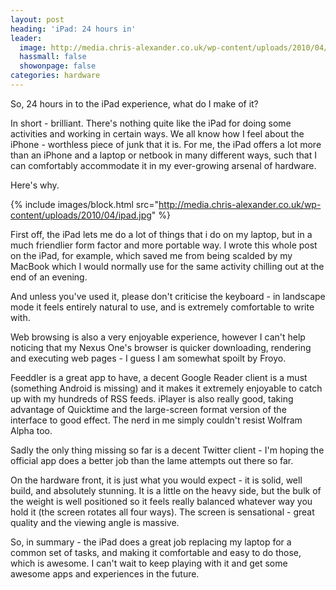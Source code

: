 ```yaml
---
layout: post
heading: 'iPad: 24 hours in'
leader:
  image: http://media.chris-alexander.co.uk/wp-content/uploads/2010/04/ipad.jpg
  hassmall: false
  showonpage: false
categories: hardware
---
```


So, 24 hours in to the iPad experience, what do I make of it?

In short - brilliant. There's nothing quite like the iPad for doing some activities and working in certain ways. We all know how I feel about the iPhone - worthless piece of junk that it is. For me, the iPad offers a lot more than an iPhone and a laptop or netbook in many different ways, such that I can comfortably accommodate it in my ever-growing arsenal of hardware.

Here's why.

{% include images/block.html src="http://media.chris-alexander.co.uk/wp-content/uploads/2010/04/ipad.jpg" %}

First off, the iPad lets me do a lot of things that i do on my laptop, but in a much friendlier form factor and more portable way. I wrote this whole post on the iPad, for example, which saved me from being scalded by my MacBook which I would normally use for the same activity chilling out at the end of an evening.

And unless you've used it, please don't criticise the keyboard - in landscape mode it feels entirely natural to use, and is extremely comfortable to write with.

Web browsing is also a very enjoyable experience, however I can't help noticing that my Nexus One's browser is quicker downloading, rendering and executing web pages - I guess I am somewhat spoilt by Froyo.

Feeddler is a great app to have, a decent Google Reader client is a must (something Android is missing) and it makes it extremely enjoyable to catch up with my hundreds of RSS feeds. iPlayer is also really good, taking advantage of Quicktime and the large-screen format version of the interface to good effect. The nerd in me simply couldn't resist Wolfram Alpha too.

Sadly the only thing missing so far is a decent Twitter client - I'm hoping the official app does a better job than the lame attempts out there so far.

On the hardware front, it is just what you would expect - it is solid, well build, and absolutely stunning. It is a little on the heavy side, but the bulk of the weight is well positioned so it feels really balanced whatever way you hold it (the screen rotates all four ways). The screen is sensational - great quality and the viewing angle is massive.

So, in summary - the iPad does a great job replacing my laptop for a common set of tasks, and making it comfortable and easy to do those, which is awesome. I can't wait to keep playing with it and get some awesome apps and experiences in the future.
